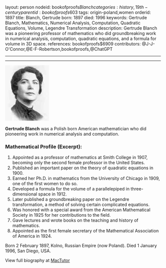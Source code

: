 layout: person
nodeid: bookofproofs$Blanch
categories: history,19th-century
parentid: bookofproofs$603
tags: origin-poland,women
orderid: 1897
title: Blanch, Gertrude
born: 1897
died: 1996
keywords: Gertrude Blanch, Mathematics, Numerical Analysis, Computation, Quadratic Equations, Volume, Legendre Transformation
description: Gertrude Blanch was a pioneering professor of mathematics who did groundbreaking work in numerical analysis, computation, quadratic equations, and a formula for volume in 3D space.
references: bookofproofs$6909
contributors: @J-J-O'Connor,@E-F-Robertson,bookofproofs,@ChatGPT

---



---

![Blanch.jpg](https://github.com/bookofproofs/bookofproofs.github.io/blob/main/_sources/_assets/images/portraits/Blanch.jpg?raw=true)

**Gertrude Blanch**  was a Polish born American mathematician who did pioneering work in numerical analysis and computation.

### Mathematical Profile (Excerpt):
1. Appointed as a professor of mathematics at Smith College in 1907, becoming only the second female professor in the United States.
2. Published an important paper on the theory of quadratic equations in 1900.
3. Earned her Ph.D. in mathematics from the University of Chicago in 1909, one of the first women to do so.
4. Developed a formula for the volume of a parallelepiped in three-dimensional space in 1912.
5. Later published a groundbreaking paper on the Legendre transformation, a method of solving certain complicated equations.
6. Was honored with a special award from the American Mathematical Society in 1925 for her contributions to the field.
7. Gave lectures and wrote books on the teaching and history of mathematics.
8. Appointed as the first female secretary of the Mathematical Association of America in 1924.

Born 2 February 1897, Kolno, Russian Empire (now Poland). Died 1 January 1996, San Diego, USA.

View full biography at [MacTutor](https://mathshistory.st-andrews.ac.uk/Biographies/Blanch/)
